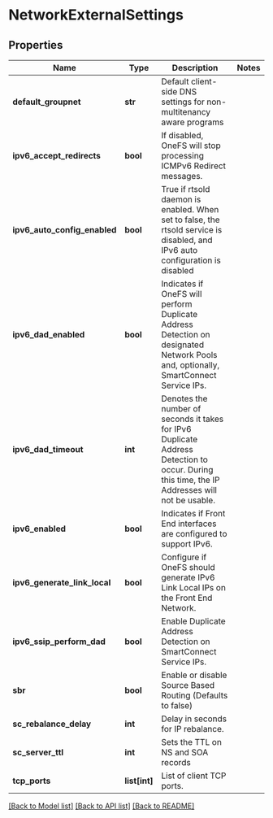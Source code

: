 # NetworkExternalSettings

## Properties
Name | Type | Description | Notes
------------ | ------------- | ------------- | -------------
**default_groupnet** | **str** | Default client-side DNS settings for non-multitenancy aware programs | 
**ipv6_accept_redirects** | **bool** | If disabled, OneFS will stop processing ICMPv6 Redirect messages. | 
**ipv6_auto_config_enabled** | **bool** | True if rtsold daemon is enabled.  When set to false, the rtsold service is disabled, and IPv6 auto configuration is disabled | 
**ipv6_dad_enabled** | **bool** | Indicates if OneFS will perform Duplicate Address Detection on designated Network Pools and, optionally, SmartConnect Service IPs. | 
**ipv6_dad_timeout** | **int** | Denotes the number of seconds it takes for IPv6 Duplicate Address Detection to occur. During this time, the IP Addresses will not be usable. | 
**ipv6_enabled** | **bool** | Indicates if Front End interfaces are configured to support IPv6. | 
**ipv6_generate_link_local** | **bool** | Configure if OneFS should generate IPv6 Link Local IPs on the Front End Network. | 
**ipv6_ssip_perform_dad** | **bool** | Enable Duplicate Address Detection on SmartConnect Service IPs. | 
**sbr** | **bool** | Enable or disable Source Based Routing (Defaults to false) | 
**sc_rebalance_delay** | **int** | Delay in seconds for IP rebalance. | 
**sc_server_ttl** | **int** | Sets the TTL on NS and SOA records | 
**tcp_ports** | **list[int]** | List of client TCP ports. | 

[[Back to Model list]](../README.md#documentation-for-models) [[Back to API list]](../README.md#documentation-for-api-endpoints) [[Back to README]](../README.md)


